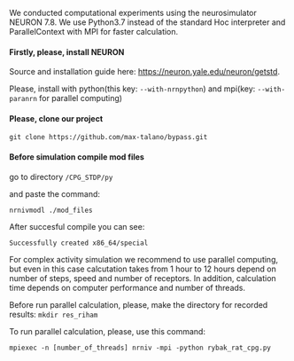 We conducted computational experiments using the neurosimulator NEURON 7.8. We use Python3.7 instead of the standard Hoc interpreter and ParallelContext with MPI for faster calculation.

#### Firstly, please, install NEURON
Source and installation guide here: https://neuron.yale.edu/neuron/getstd.

Please, install with python(this key: ```--with-nrnpython```) and mpi(key: ```--with-paranrn``` for parallel computing)

#### Please, clone our project 
```git clone https://github.com/max-talano/bypass.git```

#### Before simulation compile mod files
go to directory ```/CPG_STDP/py```

and paste the command:

```nrnivmodl ./mod_files```

After succesful compile you can see:

```Successfully created x86_64/special```

For complex activity simulation we recommend to use parallel computing, but even in this case calcutation takes from 1 hour to 12 hours depend on number of steps, speed and number of receptors. In addition, calculation time depends on computer performance and number of threads.

Before run parallel calculation, please, make the directory for recorded results: 
```mkdir res_riham```

To run parallel calculation, please, use this command:

```mpiexec -n [number_of_threads] nrniv -mpi -python rybak_rat_cpg.py ```


